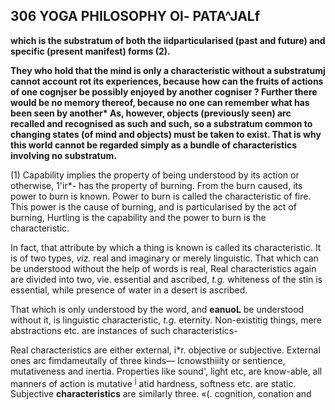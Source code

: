 ## **306 YOGA PHILOSOPHY Ol- PATA^JALf**

**which is the substratum of both the iidparticularised (past and future) and specific (present manifest) forms (2).**

**They who hold that the mind is only a characteristic without a substratumj cannot account rot its experiences, because how can the fruits of actions of one cognjser be possibly enjoyed by another cogniser ? Further there would be no memory thereof, because no one can remember what has been seen by another\* As, however, objects (previously seen) arc recalled and recognised as such and such, so a substratum common to changing states (of mind and objects) must be taken to exist. That is why this world cannot be regarded simply as a bundle of characteristics involving no substratum.**

(1) Capability implies the property of being understood by its action or otherwise, 1'ir\*- has the property of burning. From the burn caused, its power to burn is known. Power to burn is called the characteristic of fire. This power is the cause of burning, and is particularised by the act of burning, Hurtling is the capability and the power to burn is the characteristic.

In fact, that attribute by which a thing is known is called its characteristic. It is of two types, *viz.* real and imaginary or merely linguistic. That which can be understood without the help of words is real, Real characteristics again are divided into two, vie. essential and ascribed, *t.g.* whiteness of the stin is essential, while presence of water in a desert is ascribed.

That which is only understood by the word, and **eanuoL** be understood without it, is linguistic characteristic, *t.g.* eternity. Non-existitig things, mere abstractions etc. are instances of such characteristics-

Real characteristics are either external, i\*r. objective or subjective. External ones arc fimdameutally of three kinds— Icnowsthiiity or sentience, mutativeness and inertia. Properties like sound', light etc, are know-able, all manners of action is mutative <sup>j</sup> atid hardness, softness etc. are static. Subjective **characteristics** are similarly three. «(. cognition, conation and